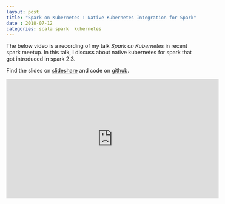 ```yaml
---
layout: post
title: "Spark on Kubernetes : Native Kubernetes Integration for Spark"
date : 2018-07-12
categories: scala spark  kubernetes
---
```

The below video is a recording of my talk *Spark on Kubernetes* in recent spark meetup. In this talk, I discuss about native kubernetes for spark that got introduced in spark 2.3.


Find the slides on [slideshare](https://www.slideshare.net/datamantra/spark-on-kubernetes) and code on [github](https://github.com/phatak-dev/kubernetes-spark).


<div class="video-container"> <iframe src="https://www.youtube.com/embed/jtfcSsLX6SE" frameborder="0" width="560" height="315"></iframe> </div>

